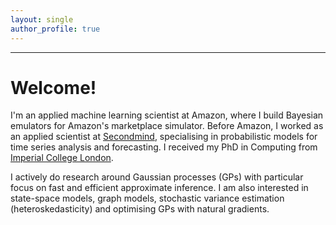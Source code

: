```yaml
---
layout: single
author_profile: true
---
```


---
# Welcome!

I'm an applied machine learning scientist at Amazon, where I build Bayesian emulators for Amazon's marketplace simulator.
Before Amazon, I worked as an applied scientist at [Secondmind](http://secondmind.ai), specialising in probabilistic models for time series analysis and forecasting.
I received my PhD in Computing from [Imperial College London](http://www.imperial.ac.uk/computing).

I actively do research around Gaussian processes (GPs) with particular focus on fast and efficient approximate inference. I am also interested in state-space models, graph models, stochastic variance estimation (heteroskedasticity) and optimising GPs with natural gradients.

<!---
I'm a machine learning applied scientist at [Secondmind](http://secondmind.ai), where I specialise on probabilistic models for time series analysis and forecasting. I received my PhD in Computing from [Imperial College London](http://www.imperial.ac.uk/computing). I actively do research around Gaussian processes (GPs) with particular focus on fast and efficient approximate inference. I am also interested in state-space models, graph models, stochastic variance estimation (heteroskedasticity) and optimising GPs with natural gradients.

A byproduct of my research is the creation of an internal library for linear time inference in GPs for time series, and, a model-based reinforcement learning investment strategy that runs on a fund.


I'm a senior machine learning researcher at [PROWLER.io](www.prowler.io). I got my PhD in Computing from [Imperial College London](http://www.imperial.ac.uk/computing) focusing on Gaussian process models for facial behaviour analysis.
My current research interests are in statistical machine learning, and, in particular, probabilistic models with applications to autonomous decision making and model-based reinforcement learning.
--->


